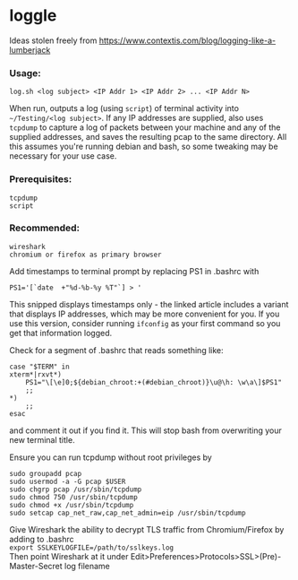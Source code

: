 # loggle

Ideas stolen freely from https://www.contextis.com/blog/logging-like-a-lumberjack <br>

### Usage:
```
log.sh <log subject> <IP Addr 1> <IP Addr 2> ... <IP Addr N>
```

When run, outputs a log (using `script`) of terminal activity into `~/Testing/<log subject>`. If any IP addresses are supplied, also uses `tcpdump` to capture a log of packets between your machine and any of the supplied addresses, and saves the resulting pcap to the same directory. All this assumes you're running debian and bash, so some tweaking may be necessary for your use case.

### Prerequisites: <br>
```
tcpdump
script
```

### Recommended: <br>
```
wireshark
chromium or firefox as primary browser
```

Add timestamps to terminal prompt by replacing PS1 in .bashrc with<br>
```
PS1='[`date  +"%d-%b-%y %T"`] > '
```
This snipped displays timestamps only - the linked article includes a variant that displays IP addresses, which may be more convenient for you. If you use this version, consider running `ifconfig` as your first command so you get that information logged.

Check for a segment of .bashrc that reads something like:
```
case "$TERM" in
xterm*|rxvt*)
    PS1="\[\e]0;${debian_chroot:+(#debian_chroot)}\u@\h: \w\a\]$PS1"
    ;;
*)
    ;;
esac
```
and comment it out if you find it. This will stop bash from overwriting your new terminal title.<br>

Ensure you can run tcpdump without root privileges by <br>
```
sudo groupadd pcap
sudo usermod -a -G pcap $USER
sudo chgrp pcap /usr/sbin/tcpdump
sudo chmod 750 /usr/sbin/tcpdump
sudo chmod +x /usr/sbin/tcpdump
sudo setcap cap_net_raw,cap_net_admin=eip /usr/sbin/tcpdump
```
Give Wireshark the ability to decrypt TLS traffic from Chromium/Firefox by adding to .bashrc <br>
```export SSLKEYLOGFILE=/path/to/sslkeys.log``` <br>
Then point Wireshark at it under Edit>Preferences>Protocols>SSL>(Pre)-Master-Secret log filename
